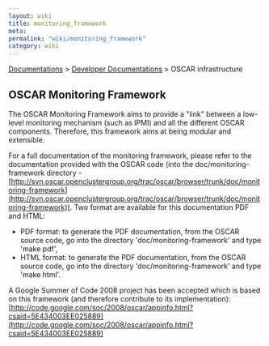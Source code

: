 ```yaml
---
layout: wiki
title: monitoring_framework
meta: 
permalink: "wiki/monitoring_framework"
category: wiki
---
```

<!-- Name: monitoring_framework -->
<!-- Version: 3 -->
<!-- Author: valleegr -->
[Documentations](Document) > [Developer Documentations](DevelDocs) > OSCAR infrastructure 

## OSCAR Monitoring Framework

The OSCAR Monitoring Framework aims to provide a "link" between a low-level monitoring mechanism (such as IPMI) and all the different OSCAR components. Therefore, this framework aims at being modular and extensible.

For a full documentation of the monitoring framework, please refer to the documentation provided with the OSCAR code (into the doc/monitoring-framework directory - [http://svn.oscar.openclustergroup.org/trac/oscar/browser/trunk/doc/monitoring-framework](http://svn.oscar.openclustergroup.org/trac/oscar/browser/trunk/doc/monitoring-framework)). Two format are available for this documentation PDF and HTML:

 - PDF format: to generate the PDF documentation, from the OSCAR source code, go into the directory 'doc/monitoring-framework' and type 'make pdf',
 - HTML format: to generate the PDF documentation, from the OSCAR source code, go into the directory 'doc/monitoring-framework' and type 'make html'.

A Google Summer of Code 2008 project has been accepted which is based on this framework (and therefore contribute to its implementation): [http://code.google.com/soc/2008/oscar/appinfo.html?csaid=5E434003EE025889](http://code.google.com/soc/2008/oscar/appinfo.html?csaid=5E434003EE025889)
